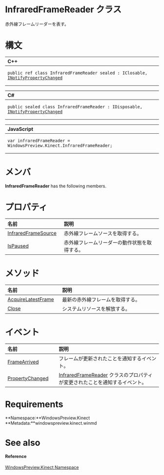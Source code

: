 InfraredFrameReader クラス  
=========================  

赤外線フレームリーダーを表す。
<span id="syntaxSection"></span>

構文
======  

<table>
<colgroup>
<col width="100%" />
</colgroup>
<thead>
<tr class="header">
<th align="left">C++</th>
</tr>
</thead>
<tbody>
<tr class="odd">
<td align="left"><pre><code>public ref class InfraredFrameReader sealed : IClosable, <a href="../Data/INotifyPropertyChanged.md">INotifyPropertyChanged</a></code></pre></td>
</tr>
</tbody>
</table>

<table>
<colgroup>
<col width="100%" />
</colgroup>
<thead>
<tr class="header">
<th align="left">C#</th>
</tr>
</thead>
<tbody>
<tr class="odd">
<td align="left"><pre><code>public sealed class InfraredFrameReader : IDisposable, <a href="../Data/INotifyPropertyChanged.md">INotifyPropertyChanged</a></code></pre></td>
</tr>
</tbody>
</table>

<table>
<colgroup>
<col width="100%" />
</colgroup>
<thead>
<tr class="header">
<th align="left">JavaScript</th>
</tr>
</thead>
<tbody>
<tr class="odd">
<td align="left"><pre><code>var infraredFrameReader = WindowsPreview.Kinect.InfraredFrameReader;</code></pre></td>
</tr>
</tbody>
</table>

<span id="classMembersSection"></span>

メンバ
=======  

**InfraredFrameReader** has the following members.  

<span id="publicpropertiesSection"></span>

プロパティ  
==========  

<table>
<colgroup>
<col width="30%" />
<col width="60%" />
</colgroup>
<thead>
<tr class="header">
<th align="left">名前</th>
<th align="left">説明</th>
</tr>
</thead>
<tbody>
<tr class="odd">
<td align="left"><a href="InfraredFrameReader_Class/Properties/InfraredFrameSource_Property.md">InfraredFrameSource</a></td>
<td align="left">赤外線フレームソースを取得する。</td>
</tr>
<tr class="even">
<td align="left"><a href="InfraredFrameReader_Class/Properties/IsPaused_Property.md">IsPaused</a></td>
<td align="left">赤外線フレームリーダーの動作状態を取得する。</td>
</tr>
</tbody>
</table>

<span id="publicmethodsSection"></span>

メソッド
=======  

<table>
<colgroup>
<col width="30%" />
<col width="60%" />
</colgroup>
<thead>
<tr class="header">
<th align="left">名前</th>
<th align="left">説明</th>
</tr>
</thead>
<tbody>
<tr class="odd">
<td align="left"><a href="InfraredFrameReader_Class/Methods/AcquireLatestFrame_Method.md">AcquireLatestFrame</a></td>
<td align="left">最新の赤外線フレームを取得する。</td>
</tr>
<tr class="even">
<td align="left"><a href="InfraredFrameReader_Class/Methods/Close_Method.md">Close</a></td>
<td align="left">システムリソースを解放する。</td>
</tr>
</tbody>
</table>

<span id="publiceventsSection"></span>

イベント
======  

<table>
<colgroup>
<col width="30%" />
<col width="60%" />
</colgroup>
<thead>
<tr class="header">
<th align="left">名前</th>
<th align="left">説明</th>
</tr>
</thead>
<tbody>
<tr class="odd">
<td align="left"><a href="InfraredFrameReader_Class/Events/FrameArrived_Event.md">FrameArrived</a></td>
<td align="left">フレームが更新されたことを通知するイベント。</td>
</tr>
<tr class="even">
<td align="left"><a href="InfraredFrameReader_Class/Events/PropertyChanged_Event.md">PropertyChanged</a></td>
<td align="left"><a href="">InfraredFrameReader</a> クラスのプロパティが変更されたことを通知するイベント。</td>
</tr>
</tbody>
</table>

<span id="requirements"></span>

Requirements  
============  

**Namespace:**WindowsPreview.Kinect  
**Metadata:**windowspreview.kinect.winmd  

<span id="ID4E6"></span>

See also  
========  

<span id="ID4EBB"></span>
#### Reference  

[WindowsPreview.Kinect Namespace](../Kinect.md)  



<!--Please do not edit the data in the comment block below.-->
<!--
TOCTitle : InfraredFrameReader Class
RLTitle : InfraredFrameReader Class
KeywordK : InfraredFrameReader class, about
HelpPriority : 2
TopicType : apiref
KeywordF : WindowsPreview.Kinect.InfraredFrameReader
KeywordF : InfraredFrameReader
KeywordF : WindowsPreview.Kinect.InfraredFrameReader
KeywordA : T:WindowsPreview.Kinect.InfraredFrameReader
AssetID : T:WindowsPreview.Kinect.InfraredFrameReader
Locale : en-us
CommunityContent : 1
APIType : Managed
APILocation : windowspreview.kinect.winmd
APIName : WindowsPreview.Kinect.InfraredFrameReader
TargetOS : Windows
TopicType : kbSyntax
DevLang : VB
DevLang : CSharp
DevLang : JavaScript
DevLang : C++
DocSet : K4Wv2
ProjType : K4Wv2Proj
Technology : Kinect for Windows
Product : Kinect for Windows SDK v2
productversion : 20
-->
